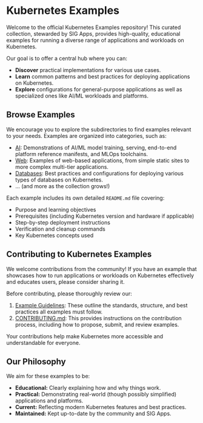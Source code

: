 # Kubernetes Examples

Welcome to the official Kubernetes Examples repository! This curated collection,
stewarded by SIG Apps, provides high-quality, educational examples for running a
diverse range of applications and workloads on Kubernetes.

Our goal is to offer a central hub where you can:
* **Discover** practical implementations for various use cases.
* **Learn** common patterns and best practices for deploying applications on Kubernetes.
* **Explore** configurations for general-purpose applications as well as specialized
ones like AI/ML workloads and platforms.

## Browse Examples

We encourage you to explore the subdirectories to find examples relevant to your needs.
Examples are organized into categories, such as:

* [AI](AI/): Demonstrations of AI/ML model training, serving, end-to-end platform
reference manifests, and MLOps toolchains.
* [Web](web/): Examples of web-based applications, from simple static sites to more complex multi-tier applications.
* [Databases](databases/): Best practices and configurations for deploying various types of databases on Kubernetes.
* ... (and more as the collection grows!)

Each example includes its own detailed `README.md` file covering:
* Purpose and learning objectives
* Prerequisites (including Kubernetes version and hardware if applicable)
* Step-by-step deployment instructions
* Verification and cleanup commands
* Key Kubernetes concepts used

## Contributing to Kubernetes Examples

We welcome contributions from the community! If you have an example that showcases
how to run applications or workloads on Kubernetes effectively and educates users,
please consider sharing it.

Before contributing, please thoroughly review our:
1. [Example Guidelines](guidelines.md): These outline the standards, structure,
   and best practices all examples must follow.
2. [CONTRIBUTING.md](CONTRIBUTING.md): This provides instructions on the contribution
   process, including how to propose, submit, and review examples.

Your contributions help make Kubernetes more accessible and understandable for everyone.

## Our Philosophy

We aim for these examples to be:
* **Educational:** Clearly explaining how and why things work.
* **Practical:** Demonstrating real-world (though possibly simplified) applications and platforms.
* **Current:** Reflecting modern Kubernetes features and best practices.
* **Maintained:** Kept up-to-date by the community and SIG Apps.